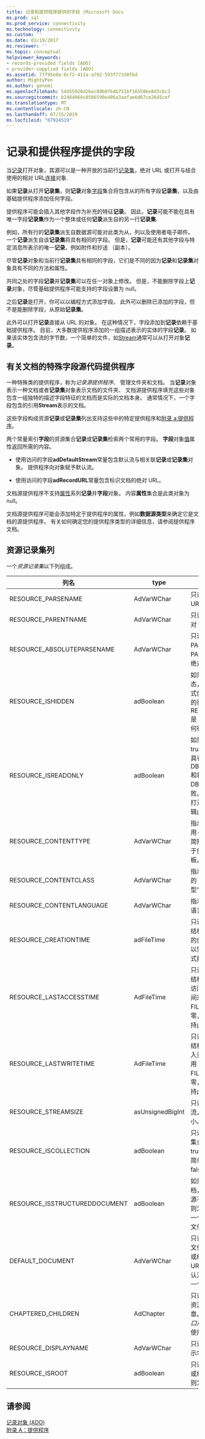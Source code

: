 ```yaml
---
title: 记录和提供程序提供的字段 |Microsoft Docs
ms.prod: sql
ms.prod_service: connectivity
ms.technology: connectivity
ms.custom: ''
ms.date: 01/19/2017
ms.reviewer: ''
ms.topic: conceptual
helpviewer_keywords:
- records-provided fields [ADO]
- provider-supplied fields [ADO]
ms.assetid: 77f95e0a-0cf2-411a-a792-593f77330fbd
author: MightyPen
ms.author: genemi
ms.openlocfilehash: 54d55926d2bec89b0764b751bf165586e8d3c6c3
ms.sourcegitcommit: b2464064c0566590e486a3aafae6d67ce2645cef
ms.translationtype: MT
ms.contentlocale: zh-CN
ms.lasthandoff: 07/15/2019
ms.locfileid: "67924519"
---
```

# <a name="records-and-provider-supplied-fields"></a>记录和提供程序提供的字段
当[记录](../../../ado/reference/ado-api/record-object-ado.md)打开对象，其源可以是一种开放的当前行[记录集](../../../ado/reference/ado-api/recordset-object-ado.md)，绝对 URL 或打开与结合使用的相对 URL[连接](../../../ado/reference/ado-api/connection-object-ado.md)对象.  
  
 如果**记录**从打开**记录集**，则**记录**对象[字段](../../../ado/reference/ado-api/fields-collection-ado.md)集合将包含从的所有字段**记录集**，以及由基础提供程序添加任何字段。  
  
 提供程序可能会插入其他字段作为补充的特征**记录**。 因此，**记录**可能不能在具有唯一字段**记录集**作为一个整体或任何**记录**派生自的另一行**记录集**.  
  
 例如，所有行的**记录集**派生自数据源可能对此类为从，列以及使用者电子邮件。 一个**记录**派生自该**记录集**将具有相同的字段。 但是，**记录**可能还有其他字段与特定消息所表示的唯一**记录**，例如附件和抄送 （副本）。  
  
 尽管**记录**对象和当前行**记录集**具有相同的字段，它们是不同的因为**记录**和**记录集**对象具有不同的方法和属性。  
  
 共同之处的字段**记录**并**记录集**可以在任一对象上修改。 但是，不能删除字段上**记录**对象，尽管基础提供程序可能支持的字段设置为 null。  
  
 之后**记录**是打开，你可以以编程方式添加字段。 此外可以删除已添加的字段，但不是能删除字段，从原始**记录集**。  
  
 此外可以打开**记录**直接从 URL 的对象。 在这种情况下，字段添加到**记录**依赖于基础提供程序。 目前，大多数提供程序添加的一组描述表示的实体的字段**记录**。 如果该实体包含流的字节数，一个简单的文件，如[Stream](../../../ado/reference/ado-api/stream-object-ado.md)通常可以从打开对象**记录**。  
  
## <a name="special-fields-for-document-source-providers"></a>有关文档的特殊字段源代码提供程序  
 一种特殊类的提供程序，称为*记录源提供程序*、 管理文件夹和文档。 当**记录**对象表示一种文档或者**记录集**对象表示文档的文件夹、 文档源提供程序填充这些对象包含一组独特的描述字段特征的文档而是实际的文档本身。 通常情况下，一个字段包含的引用**Stream**表示的文档。  
  
 这些字段构成资源**记录**或**记录集**列出支持这些中的特定提供程序和[附录 a:提供程序](../../../ado/guide/appendixes/appendix-a-providers.md)。  
  
 两个常量索引**字段**的资源集合**记录**或**记录集**检索两个常用的字段。 **字段**对象[值](../../../ado/reference/ado-api/value-property-ado.md)属性返回所需的内容。  
  
-   使用访问的字段**adDefaultStream**常量包含默认流与相关联**记录**或**记录集**对象。 提供程序向对象赋予默认流。  
  
-   使用访问的字段**adRecordURL**常量包含标识文档的绝对 URL。  
  
 文档源提供程序不支持[属性](../../../ado/reference/ado-api/properties-collection-ado.md)系列**记录**并**字段**对象。 内容**属性**集合是此类对象为 null。  
  
 文档源提供程序可能会添加特定于提供程序的属性，例如**数据源类型**来确定它是文档的源提供程序。 有关如何确定您的提供程序类型的详细信息，请参阅提供程序文档。  
  
## <a name="resource-recordset-columns"></a>资源记录集列  
 一个*资源记录集*以下列组成。  
  
|列名|type|描述|  
|-----------------|----------|-----------------|  
|RESOURCE_PARSENAME|AdVarWChar|只读。 指示该资源的 URL。|  
|RESOURCE_PARENTNAME|AdVarWChar|只读。 指示父记录的绝对 URL。|  
|RESOURCE_ABSOLUTEPARSENAME|AdVarWChar|只读。 指示资源，这是 PARENTNAME 和 PARSENAME 的串联的绝对 URL。|  
|RESOURCE_ISHIDDEN|adBoolean|如果资源处于隐藏状态，则为 true。 除非显式创建行集的命令选择的行，其中 RESOURCE_ISHIDDEN 是 True，则会不返回任何行。|  
|RESOURCE_ISREADONLY|adBoolean|如果资源是只读的则为 true。 尝试打开此资源具有 DBBINDFLAG_WRITE 和将因 DB_E_READONLY 失败。 即使在仅进行读取打开的资源时，可以编辑此属性。|  
|RESOURCE_CONTENTTYPE|AdVarWChar|指示文档最有可能使用-例如，某个律师的简短。 这可能对应于用于创建文档的 Office 模板。|  
|RESOURCE_CONTENTCLASS|AdVarWChar|指示文档，如指示格式的 MIME 类型"`text/html`"。|  
|RESOURCE_CONTENTLANGUAGE|AdVarWChar|指示在其中存储内容的语言。|  
|RESOURCE_CREATIONTIME|adFileTime|只读。 指示 FILETIME 结构，其中包含该资源的创建的时间。 该时间以协调世界时 (UTC) 格式报告。|  
|RESOURCE_LASTACCESSTIME|AdFileTime|只读。 指示 FILETIME 结构，其中包含上一次访问该资源的时间。 时间采用 UTC 格式。 FILETIME 成员均为零，如果提供程序不支持此时间成员。|  
|RESOURCE_LASTWRITETIME|AdFileTime|只读。 指示 FILETIME 结构，其中包含上次写入资源的时间。 时间采用 UTC 格式。 FILETIME 成员均为零，如果提供程序不支持此时间成员。|  
|RESOURCE_STREAMSIZE|asUnsignedBigInt|只读。 指示资源的默认流，以字节为单位的大小。|  
|RESOURCE_ISCOLLECTION|adBoolean|只读。 如果资源是一个集合，例如目录，则为 true。 如果资源是一个简单的文件，则为 false。|  
|RESOURCE_ISSTRUCTUREDDOCUMENT|adBoolean|如果资源是结构化的文档，则为 true。 如果资源不是结构化的文档，则为 false。 它可能是一个集合或一个简单的文件。|  
|DEFAULT_DOCUMENT|AdVarWChar|只读。 指示此资源包含文件夹的默认简单文档或结构化的文档的 URL。 从资源请求的默认流时使用。 此属性是一个简单的文件为空。|  
|CHAPTERED_CHILDREN|AdChapter|只读。 可选。 指示包含资源的子级的行集的一章。 ( *OLE DB 访问接口用于 Internet 发布*不使用此列。)|  
|RESOURCE_DISPLAYNAME|AdVarWChar|只读。 指示该资源的显示名称。|  
|RESOURCE_ISROOT|adBoolean|只读。 如果资源是集合或结构化的文档的根，则为 true。|  
  
## <a name="see-also"></a>请参阅  
 [记录对象 (ADO)](../../../ado/reference/ado-api/record-object-ado.md)   
 [附录 A：提供程序](../../../ado/guide/appendixes/appendix-a-providers.md)
